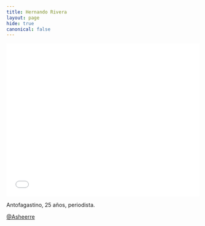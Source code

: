 ```yaml
---
title: Hernando Rivera
layout: page
hide: true
canonical: false
---
```

<iframe id="datawrapper-chart-GscdD" src="//datawrapper.dwcdn.net/GscdD/1/" scrolling="no" frameborder="0" allowtransparency="true" style="width: 0; min-width: 100% !important;" height="400"></iframe><script type="text/javascript">if("undefined"==typeof window.datawrapper)window.datawrapper={};window.datawrapper["GscdD"]={},window.datawrapper["GscdD"].embedDeltas={"100":573,"200":478,"300":417,"400":400,"500":400,"700":400,"800":383,"900":383,"1000":383},window.datawrapper["GscdD"].iframe=document.getElementById("datawrapper-chart-GscdD"),window.datawrapper["GscdD"].iframe.style.height=window.datawrapper["GscdD"].embedDeltas[Math.min(1e3,Math.max(100*Math.floor(window.datawrapper["GscdD"].iframe.offsetWidth/100),100))]+"px",window.addEventListener("message",function(a){if("undefined"!=typeof a.data["datawrapper-height"])for(var b in a.data["datawrapper-height"])if("GscdD"==b)window.datawrapper["GscdD"].iframe.style.height=a.data["datawrapper-height"][b]+"px"});</script>


Antofagastino, 25 años, periodista. 

[@Asheerre](twitter.com/asheerre)
